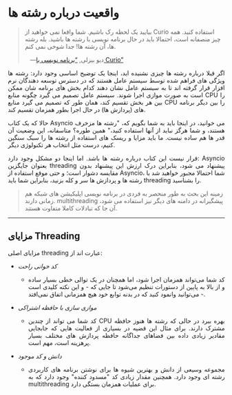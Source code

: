 # واقعیت درباره رشته ها
>بیایید یک لحظه رک باشیم. شما واقعا نمی خواهید از Curio استفاده کنید. همه چیز منصفانه است،
>احتمالا باید در حال برنامه نویسی با رشته ها باشید. بله رشته ها، آن رشته ها! جدا شوخی نمی کنم.
>
>&nbsp;&nbsp;&nbsp;—دیو بیزلی, [“برنامه نویسی با Curio”](https://oreil.ly/oXJaC)

<p style='text-align: justify;'>اگر قبلا درباره رشته ها چیزی نشنیده اید، اینجا یک توضیح اساسی وجود دارد: رشته ها ویژگی های فراهم شده توسط سیستم عامل هستند که در دسترس توسعه دهندگان نرم افزار قرار گرفته اند تا به سیستم عامل نشان دهند کدام بخش های برنامه شان ممکن است به صورت موازی اجرا شوند. سیستم عامل تصمیم می گیرد چگونه منابع CPU را بین هر بخش تقسیم کند، همان طور که تصمیم می گیرد منابع CPU را بین دیگر برنامه های (پردازش ها) در حال اجرا بطور همزمان تقسیم کند.</p>

<p style='text-align: justify;'>حالا که یک کتاب Asyncio می خوانید، در اینجا باید به شما بگویم که، "رشته ها مزخرف هستند، و شما هرگز نباید از آنها استفاده کنید،" همین طوره؟ متاسفانه، این وضعیت آن قدر ها هم ساده نیست. ما باید مزایا و ریسک های استفاده از رشته ها را سبک سنگین کنیم، درست مثل انتخاب هر تکنولوژی دیگر.</p>

<p style='text-align: justify'>قرار نیست این کتاب درباره رشته ها باشد. اما اینجا دو مشکل وجود دارد: Asyncio بعنوان جایگزین threading پیشنهاد می شود، بنابراین درک ارزش این پیشنهاد بدون مقایسه دشوار است؛ و حتی موقع استفاده از Asyncio، شما احتمالا مجبور خواهید شد با رشته ها و پردازش ها سر و کله بزنید، بنابراین شما باید threading را بشناسید.</p>

>زمینه این بحث به طور منحصر به فردی در برنامه نویسی اپلیکیشن های شبکه هم زمانی دارند.
>multithreading پیشگیرانه در دامنه های دیگر نیز استفاده می شود، آن جا که تبادلات کاملا متفاوت هستند.
<hr>

## مزایای Threading

مزایای اصلی threading عبارت اند از:
- *کد خوانی راحت*
    - <p style='text-align: justify'>کد شما می‌تواند همزمان اجرا شود، اما همچنان در یک توالی خطی بسیار ساده و از بالا به پایین از دستورات تنظیم می‌شود تا جایی که - و این نکته کلیدی است - می‌توانید وانمود کنید که در بدنه توابع خود هیچ همزمانی اتفاق نمی‌افتد.</p>

- *موازی سازی با حافظه اشتراکی*
  -  <p style='text-align: justify'>کد شما می تواند از چندین CPU بهره ببرد در حالی که رشته ها هنوز حافظه مشترک دارند. برای مثال این قضیه در بسیاری از فعالیت هایی که جابجایی مقادیر زیادی داده بین فضاهای جداگانه حافظه پردازش های مختلف بسیار پرهزینه است، مهم است.</p>

- *دانش و کد موجود*
  - <p style='text-align: justify'>مجموعه وسیعی از دانش و بهترین شیوه ها برای نوشتن برنامه های کاربردی رشته ای وجود دارد. همچنین مقدار زیادی کد "مسدود کننده" وجود دارد که به multithreading برای عملیات همزمان بستگی دارد.</p>
  